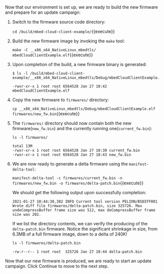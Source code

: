 Now that our environment is set up, we are ready to build the new firmware and prepare for an update campaign:

1. Switch to the firmware source code directory:

    `cd /build/mbed-cloud-client-example/`{{execute}}

2. Build the new firmware image by invoking the `make` tool:

    `make -C __x86_x64_NativeLinux_mbedtls/ mbedCloudClientExample.elf`{{execute}}

3. Upon completion of the build, a new firmware binary is generated:

    ```
    $ ls -l /build/mbed-cloud-client-example/__x86_x64_NativeLinux_mbedtls/Debug/mbedCloudClientExample.elf

    -rwxr-xr-x 1 root root 6564528 Jan 27 10:42 mbedCloudClientExample.elf
    ```

4. Copy the new firmware to `firmwares/` directory:

    `cp __x86_x64_NativeLinux_mbedtls/Debug/mbedCloudClientExample.elf firmwares/new_fw.bin`{{execute}}

5. The `firmwares/` directory should now contain both the new firmware(`new_fw.bin`) and the currently running one(`current_fw.bin`):

    ```
    ls -l firmwares/

    total 13M
    -rwxr-xr-x 1 root root 6564528 Jan 27 10:30 current_fw.bin
    -rwxr-xr-x 1 root root 6564528 Jan 27 10:43 new_fw.bin
    ```

6. We are now ready to generate a delta firmware using the `manifest-delta-tool`:

    `manifest-delta-tool -c firmwares/current_fw.bin -n firmwares/new_fw.bin -o firmwares/delta-patch.bin`{{execute}}

    We should get the following output upon successfully completion:

    ```
    2021-01-27 10:44:30,382 INFO Current tool version PELION/BSDIFF001
    Wrote diff file firmwares/delta-patch.bin, size 325726. Max undeCompressBuffer frame size was 512, max deCompressBuffer frame size was 202.
    ```

    If we list the directory contents, we can verify the producing of the `delta-patch.bin` firmware. Notice the significant shrinkage in size, from 6.3MB of a full firmware image, down to a delta of 240K!

    ```
    ls -l firmwares/delta-patch.bin

    -rw-r--r-- 1 root root  325726 Jan 27 10:44 delta-patch.bin
    ```

Now that our new firmware is produced, we are ready to start an update campaign. Click Continue to move to the next step.